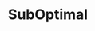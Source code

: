 ---
slug: "/projects/suboptimal"

title: "SubOptimal"
description: "SubOptimal is a point and click adventure taking place on a submarine crashed under water.	A mysterious asteroid have crashed closed by and weird energy have transformed the crew of the vessel into strange animal like beings. The player navigates as a hedgehog-rat hybrid through the stranded ship with the goal to repair its vital functions and get it moving again.	I developed the system for 'interactable objects' in the world, which then was connected to a highlight shader and different interactions in the game. In the end almost every object that is not static fell under the interactable object category. And in hindsight the approach i took with an abstract class was probably not the smoothest one.	If i where to redo this part i would most probably go for an interface approach. I also worked a lot on cameras in this game. I tried a system with virtual cameras at fixed positions, with a combination on selecting camera based on player position/line of sight and triggerboxes."

video: "https://www.youtube-nocookie.com/embed/ZyuJB7DRuPU"

img: ""

teamSize: "9"

projectTime: "4 weeks"

role: "Programmer - Interaction system and cameras. Overall gameplay."

engine: "Unity / C#"

---